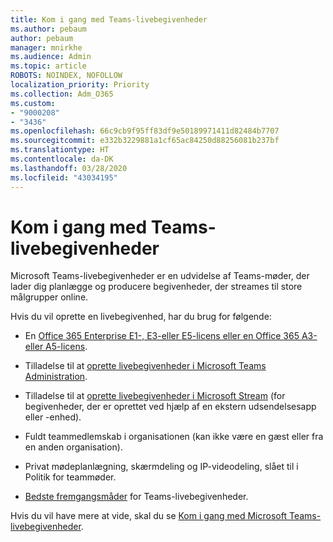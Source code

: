 ```yaml
---
title: Kom i gang med Teams-livebegivenheder
ms.author: pebaum
author: pebaum
manager: mnirkhe
ms.audience: Admin
ms.topic: article
ROBOTS: NOINDEX, NOFOLLOW
localization_priority: Priority
ms.collection: Adm_O365
ms.custom:
- "9000208"
- "3436"
ms.openlocfilehash: 66c9cb9f95ff83df9e50189971411d82484b7707
ms.sourcegitcommit: e332b3229881a1cf65ac84250d88256081b237bf
ms.translationtype: HT
ms.contentlocale: da-DK
ms.lasthandoff: 03/28/2020
ms.locfileid: "43034195"
---
```

# <a name="getting-started-with-teams-live-events"></a>Kom i gang med Teams-livebegivenheder

Microsoft Teams-livebegivenheder er en udvidelse af Teams-møder, der lader dig planlægge og producere begivenheder, der streames til store målgrupper online.

Hvis du vil oprette en livebegivenhed, har du brug for følgende:

- En [Office 365 Enterprise E1-, E3-eller E5-licens eller en Office 365 A3-eller A5-licens](https://docs.microsoft.com/microsoftteams/teams-live-events/set-up-for-teams-live-events#step-2-get-and-assign-licenses).

- Tilladelse til at [oprette livebegivenheder i Microsoft Teams Administration](https://docs.microsoft.com/microsoftteams/teams-live-events/set-up-for-teams-live-events#create-or-edit-a-live-events-policy).

- Tilladelse til at [oprette livebegivenheder i Microsoft Stream](https://docs.microsoft.com/microsoftteams/teams-live-events/what-are-teams-live-events) (for begivenheder, der er oprettet ved hjælp af en ekstern udsendelsesapp eller -enhed).

- Fuldt teammedlemskab i organisationen (kan ikke være en gæst eller fra en anden organisation).

- Privat mødeplanlægning, skærmdeling og IP-videodeling, slået til i Politik for teammøder.

- [Bedste fremgangsmåder](https://support.office.com/article/Best-practices-for-producing-a-Teams-live-event-e500370e-4dd1-4187-8b48-af10ef02cf42) for Teams-livebegivenheder.

Hvis du vil have mere at vide, skal du se [Kom i gang med Microsoft Teams-livebegivenheder](https://support.office.com/article/get-started-with-microsoft-teams-live-events-d077fec2-a058-483e-9ab5-1494afda578a).

